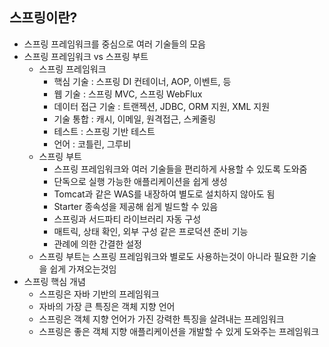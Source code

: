 스프링이란?
-----------
* 스프링 프레임워크를 중심으로 여러 기술들의 모음
* 스프링 프레임워크 vs 스프링 부트
  * 스프링 프레임워크
    * 핵심 기술 : 스프링 DI 컨테이너, AOP, 이벤트, 등
    * 웹 기술 : 스프링 MVC, 스프링 WebFlux
    * 데이터 접근 기술 : 트랜젝션, JDBC, ORM 지원, XML 지원
    * 기술 통합 : 캐시, 이메일, 원격접근, 스케줄링
    * 테스트 : 스프링 기반 테스트
    * 언어 : 코틀린, 그루비
  * 스프링 부트
    * 스프링 프레임워크와 여러 기술들을 편리하게 사용할 수 있도록 도와줌
    * 단독으로 실행 가능한 애플리케이션을 쉽게 생성
    * Tomcat과 같은 WAS를 내장하여 별도로 설치하지 않아도 됨
    * Starter 종속성을 제공해 쉽게 빌드할 수 있음
    * 스프링과 서드파티 라이브러리 자동 구성
    * 매트릭, 상태 확인, 외부 구성 같은 프로덕션 준비 기능
    * 관례에 의한 간결한 설정
  * 스프링 부트는 스프링 프레임워크와 별로도 사용하는것이 아니라 필요한 기술을 쉽게 가져오는것임 
* 스프링 핵심 개념
  * 스프링은 자바 기반의 프레임워크
  * 자바의 가장 큰 특징은 객체 지향 언어
  * 스프링은 객체 지향 언어가 가진 강력한 특징을 살려내는 프레임워크
  * 스프링은 좋은 객체 지향 애플리케이션을 개발할 수 있게 도와주는 프레임워크